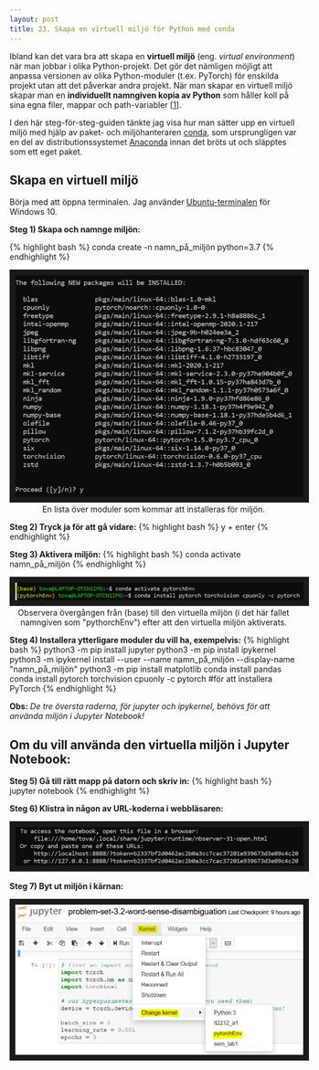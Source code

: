 ```yaml
---
layout: post
title: 23. Skapa en virtuell miljö för Python med conda
---
```


Ibland kan det vara bra att skapa en **virtuell miljö** (eng. *virtual environment*) när man jobbar i olika Python-projekt. Det gör det nämligen möjligt att anpassa versionen av olika Python-moduler (t.ex. PyTorch) för enskilda projekt utan att det påverkar andra projekt. När man skapar en virtuell miljö skapar man en **individuellt namngiven kopia av Python** som håller koll på sina egna filer, mappar och path-variabler [[1](https://uoa-eresearch.github.io/eresearch-cookbook/recipe/2014/11/20/conda/)]. 

I den här steg-för-steg-guiden tänkte jag visa hur man sätter upp en virtuell miljö med hjälp av paket- och miljöhanteraren [conda](https://docs.conda.io/projects/conda/en/latest/index.html), som ursprungligen var en del av distributionssystemet [Anaconda](https://en.wikipedia.org/wiki/Anaconda_(Python_distribution)) innan det bröts ut och släpptes som ett eget paket. 

 <h2>Skapa en virtuell miljö</h2>
 
 Börja med att öppna terminalen. Jag använder [Ubuntu-terminalen](https://ubuntu.com/tutorials/tutorial-ubuntu-on-windows#1-overview) för Windows 10. 

  **Steg 1) Skapa och namnge miljön:**
  
  {% highlight bash %}
  conda create -n namn_på_miljön python=3.7
  {% endhighlight %}
  
  <p align="center">
  <img src="/images/create_environment.PNG" alt="Lista över moduler som kommer att installeras för miljön" border="10" /> <br>
  En lista över moduler som kommar att installeras för miljön.
  </p>
  
  **Steg 2) Tryck ja för att gå vidare:**
  {% highlight bash %}
  y + enter
  {% endhighlight %}
  
  **Steg 3) Aktivera miljön:**
  {% highlight bash %}
  conda activate namn_på_miljön
  {% endhighlight %}
  
  <p align="center">
  <img src="/images/activate_environment.PNG" alt="Aktivering av den virtuella miljön" border="10" /> <br>
  Observera övergången från (base) till den virtuella miljön (i det här fallet namngiven som "pythorchEnv") efter att den virtuella miljön aktiverats.
  </p>
  
  **Steg 4) Installera ytterligare moduler du vill ha, exempelvis:**
  {% highlight bash %}
  python3 -m pip install jupyter
  python3 -m pip install ipykernel
  python3 -m ipykernel install --user --name namn_på_miljön --display-name "namn_på_miljön"
  python3 -m pip install matplotlib
  conda install pandas
  conda install pytorch torchvision cpuonly -c pytorch #för att installera PyTorch
  {% endhighlight %}
  
  **Obs:** *De tre översta raderna, för jupyter och ipykernel, behövs för att använda miljön i Jupyter Notebook!* 
  
  <h2>Om du vill använda den virtuella miljön i Jupyter Notebook:</h2>
  
  **Steg 5) Gå till rätt mapp på datorn och skriv in:**
  {% highlight bash %}
   jupyter notebook
  {% endhighlight %}

  **Steg 6) Klistra in någon av URL-koderna i webbläsaren:**
  
  <img src="/images/jupyter_notebook_url.PNG" alt="Länkar genererade för Jupyter Notebook-filer" border="10" /> <br>
  
  **Steg 7) Byt ut miljön i kärnan:**
  
  <img src="/images/change_kernel.PNG" alt="Byt miljö i kärnan" border="10" /> <br>
